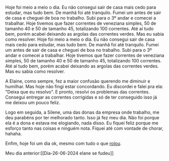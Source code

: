 Hoje foi meio a meio o dia. Eu não consegui sair de casa mais cedo para estudar, mas tudo bem. De manhã foi até tranquilo. Fumei um antes de sair de casa e cheguei de boa no trabalho. Subi para o 3º andar e comecei a trabalhar. Hoje tivemos que fazer correntes de veneziana simples, 50 de tamanho 40 e 50 de tamanho 45, totalizando 100 correntes. Até aí tudo bem, porém acabei deixando as argolas das correntes verdes. Mas eu sabia como resolver.
Hoje foi meio a meio o dia. Eu não consegui sair de casa mais cedo para estudar, mas tudo bem. De manhã foi até tranquilo. Fumei um antes de sair de casa e cheguei de boa no trabalho. Subi para o 3º andar e comecei a trabalhar. Hoje tivemos que fazer correntes de veneziana simples, 50 de tamanho 40 e 50 de tamanho 45, totalizando 100 correntes. Até aí tudo bem, porém acabei deixando as argolas das correntes verdes. Mas eu sabia como resolver.

A Elaine, como sempre, fez a maior confusão querendo me diminuir e humilhar. Mas hoje não fingi estar concordando. Eu discordei e falei pra ela: "Deixa que eu resolvo". E pronto, resolvi os problemas das correntes. Consegui entregar as correntes corrigidas e só de ter conseguido isso já me deixou um pouco feliz.

Logo em seguida, a Silene, uma das donas da empresa onde trabalho, me deu parabéns por ter melhorado tanto. Isso já fez meu dia. Não foi porque ela é a dona e estava me elogiando, nada disso. Eu fiquei feliz porque me esforço tanto nas coisas e ninguém nota. Fiquei até com vontade de chorar, hahaha.

Enfim, hoje foi um dia ok, mesmo com tudo o que [rolou]().

Meu dia anterior:[[Dia-26-06-2024 elane se fudeu]]